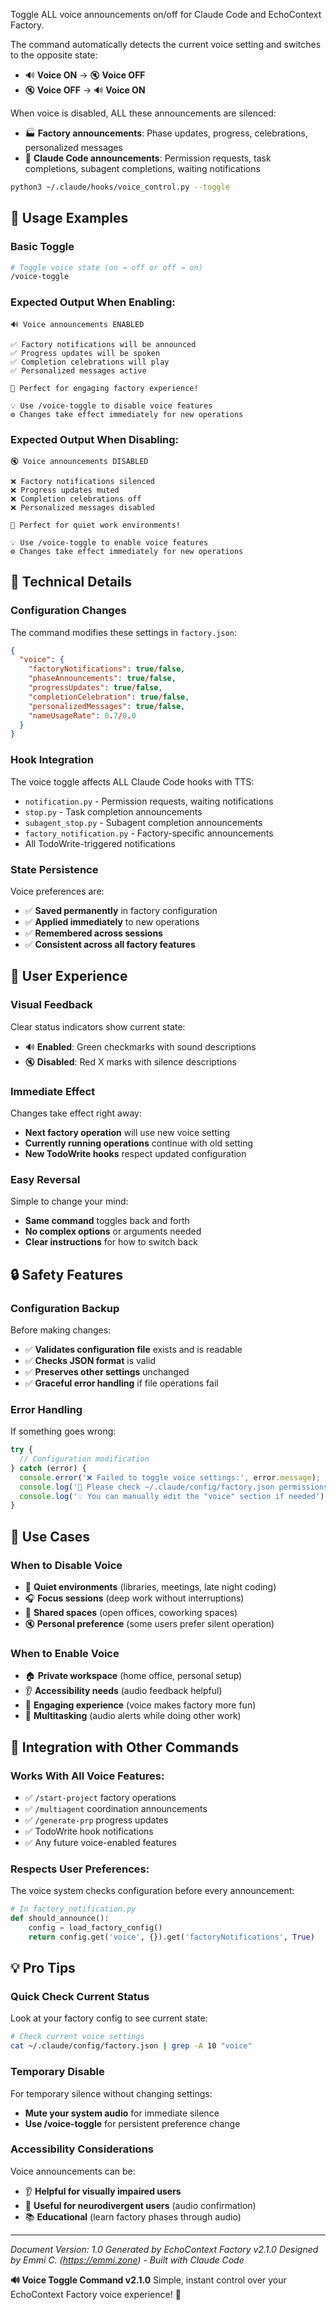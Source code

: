 Toggle ALL voice announcements on/off for Claude Code and EchoContext Factory.

The command automatically detects the current voice setting and switches to the opposite state:
- 🔊 **Voice ON** → 🔇 **Voice OFF** 
- 🔇 **Voice OFF** → 🔊 **Voice ON**

When voice is disabled, ALL these announcements are silenced:
- 🏭 **Factory announcements**: Phase updates, progress, celebrations, personalized messages
- 🤖 **Claude Code announcements**: Permission requests, task completions, subagent completions, waiting notifications

```bash
python3 ~/.claude/hooks/voice_control.py --toggle
```

## 🎯 Usage Examples

### **Basic Toggle**
```bash
# Toggle voice state (on → off or off → on)
/voice-toggle
```

### **Expected Output When Enabling:**
```
🔊 Voice announcements ENABLED

✅ Factory notifications will be announced
✅ Progress updates will be spoken  
✅ Completion celebrations will play
✅ Personalized messages active

🎯 Perfect for engaging factory experience!

💡 Use /voice-toggle to disable voice features
⚙️ Changes take effect immediately for new operations
```

### **Expected Output When Disabling:**
```
🔇 Voice announcements DISABLED

❌ Factory notifications silenced
❌ Progress updates muted
❌ Completion celebrations off
❌ Personalized messages disabled

🤫 Perfect for quiet work environments!

💡 Use /voice-toggle to enable voice features
⚙️ Changes take effect immediately for new operations
```

## 🔧 Technical Details

### **Configuration Changes**
The command modifies these settings in `factory.json`:

```json
{
  "voice": {
    "factoryNotifications": true/false,
    "phaseAnnouncements": true/false,
    "progressUpdates": true/false,
    "completionCelebration": true/false,
    "personalizedMessages": true/false,
    "nameUsageRate": 0.7/0.0
  }
}
```

### **Hook Integration**
The voice toggle affects ALL Claude Code hooks with TTS:
- `notification.py` - Permission requests, waiting notifications
- `stop.py` - Task completion announcements
- `subagent_stop.py` - Subagent completion announcements  
- `factory_notification.py` - Factory-specific announcements
- All TodoWrite-triggered notifications

### **State Persistence**
Voice preferences are:
- ✅ **Saved permanently** in factory configuration
- ✅ **Applied immediately** to new operations
- ✅ **Remembered across sessions** 
- ✅ **Consistent across all factory features**

## 🎪 User Experience

### **Visual Feedback**
Clear status indicators show current state:
- 🔊 **Enabled**: Green checkmarks with sound descriptions
- 🔇 **Disabled**: Red X marks with silence descriptions

### **Immediate Effect**
Changes take effect right away:
- **Next factory operation** will use new voice setting
- **Currently running operations** continue with old setting
- **New TodoWrite hooks** respect updated configuration

### **Easy Reversal**
Simple to change your mind:
- **Same command** toggles back and forth
- **No complex options** or arguments needed
- **Clear instructions** for how to switch back

## 🔒 Safety Features

### **Configuration Backup**
Before making changes:
- ✅ **Validates configuration file** exists and is readable
- ✅ **Checks JSON format** is valid
- ✅ **Preserves other settings** unchanged
- ✅ **Graceful error handling** if file operations fail

### **Error Handling**
If something goes wrong:
```javascript
try {
  // Configuration modification
} catch (error) {
  console.error('❌ Failed to toggle voice settings:', error.message);
  console.log('🔧 Please check ~/.claude/config/factory.json permissions');
  console.log('💡 You can manually edit the "voice" section if needed');
}
```

## 🎯 Use Cases

### **When to Disable Voice**
- 🤫 **Quiet environments** (libraries, meetings, late night coding)
- 🎧 **Focus sessions** (deep work without interruptions) 
- 👥 **Shared spaces** (open offices, coworking spaces)
- 🔇 **Personal preference** (some users prefer silent operation)

### **When to Enable Voice**
- 🏠 **Private workspace** (home office, personal setup)
- 👂 **Accessibility needs** (audio feedback helpful)
- 🎪 **Engaging experience** (voice makes factory more fun)
- 📱 **Multitasking** (audio alerts while doing other work)

## 🌟 Integration with Other Commands

### **Works With All Voice Features:**
- ✅ `/start-project` factory operations
- ✅ `/multiagent` coordination announcements  
- ✅ `/generate-prp` progress updates
- ✅ TodoWrite hook notifications
- ✅ Any future voice-enabled features

### **Respects User Preferences:**
The voice system checks configuration before every announcement:
```python
# In factory_notification.py
def should_announce():
    config = load_factory_config()
    return config.get('voice', {}).get('factoryNotifications', True)
```

## 💡 Pro Tips

### **Quick Check Current Status**
Look at your factory config to see current state:
```bash
# Check current voice settings
cat ~/.claude/config/factory.json | grep -A 10 "voice"
```

### **Temporary Disable**
For temporary silence without changing settings:
- **Mute your system audio** for immediate silence
- **Use /voice-toggle** for persistent preference change

### **Accessibility Considerations**
Voice announcements can be:
- 👂 **Helpful for visually impaired users**
- 🧠 **Useful for neurodivergent users** (audio confirmation)
- 📚 **Educational** (learn factory phases through audio)

---

*Document Version: 1.0*
*Generated by EchoContext Factory v2.1.0*
*Designed by Emmi C. (https://emmi.zone) - Built with Claude Code*

**🔊 Voice Toggle Command v2.1.0**
Simple, instant control over your EchoContext Factory voice experience! 🎯